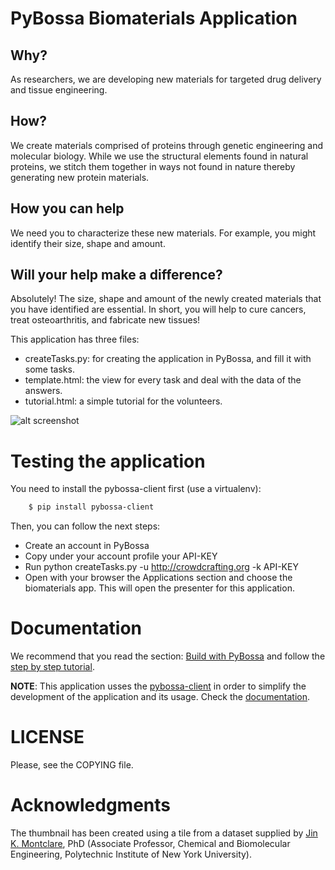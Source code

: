 PyBossa Biomaterials Application
================================

Why?
----
As researchers, we are developing new materials for targeted drug delivery and tissue engineering.

How?
----
We create materials comprised of proteins through genetic engineering and molecular biology. While we use the structural elements found in natural proteins, we stitch them together in ways not found in nature thereby generating new protein materials.

How you can help
----------------
We need you to characterize these new materials. For example, you might identify their size, shape and amount.

Will your help make a difference?
---------------------------------

Absolutely! The size, shape and amount of the newly created materials that you have identified are essential. In short, you will help to cure cancers, treat osteoarthritis, and fabricate new tissues!


This application has three files:

*  createTasks.py: for creating the application in PyBossa, and fill it with some tasks.
*  template.html: the view for every task and deal with the data of the answers.
*  tutorial.html: a simple tutorial for the volunteers.

![alt screenshot](http://i.imgur.com/7JNQ9di.png)

Testing the application
=======================

You need to install the pybossa-client first (use a virtualenv):

```bash
    $ pip install pybossa-client
```
Then, you can follow the next steps:

*  Create an account in PyBossa
*  Copy under your account profile your API-KEY
*  Run python createTasks.py -u http://crowdcrafting.org -k API-KEY
*  Open with your browser the Applications section and choose the biomaterials app. 
This will open the presenter for this application.

Documentation
=============

We recommend that you read the section: [Build with PyBossa](http://docs.pybossa.com/en/latest/build_with_pybossa.html) and follow the [step by step tutorial](http://docs.pybossa.com/en/latest/user/tutorial.html).

**NOTE**: This application usses the [pybossa-client](https://pypi.python.org/pypi/pybossa-client) in order to simplify the development of the application and its usage. Check the [documentation](http://pythonhosted.org/pybossa-client/).


LICENSE
=======

Please, see the COPYING file.


Acknowledgments
===============
The thumbnail has been created using a tile from a dataset supplied by [Jin K.
Montclare](http://faculty.poly.edu/~jmontcla/), PhD (Associate Professor, Chemical and Biomolecular Engineering, Polytechnic Institute of New York University).
